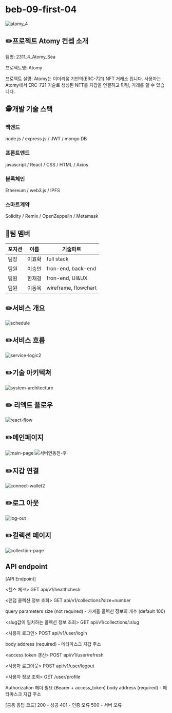 # beb-09-first-04
![atomy_4](https://github.com/codestates-beb/beb-09-atomy/assets/65144253/e9e005ba-f550-4e8e-8a07-71e2a71e69d9)



## ✏️프로젝트 Atomy 컨셉 소개
팀명: 2311_4_Atomy_Sea

프로젝트명: Atomy

프로젝트 설명: Atomy는 이더리움 기반의(ERC-721) NFT 거래소 입니다. 
              사용자는 Atomy에서 ERC-721 기술로 생성된 NFT를 지갑을 연결하고 민팅, 거래를 할 수 있습니다.

## 🕵개발 기술 스택

### 백엔드
node.js /
express.js /
JWT /
mongo DB 

### 프론트엔드
javascript /
React /
CSS /
HTML /
Axios 

### 블록체인
Ethereum /
web3.js /
IPFS

### 스마트계약
Solidity /
Remix /
OpenZeppelin /
Metamask

## 👬팀 멤버
| 포지션 | 이름 | 기술파트 |
|--------|------|---------|
| 팀장 | 이효확 | full stack |
| 팀원 | 이승민 | fron-end, back-end |
| 팀원 | 한재경 | fron-end, UI&UX |
| 팀원 | 이동욱 | wireframe, flowchart |



## ✏️서비스 개요

![schedule](https://github.com/codestates-beb/beb-09-first-04/assets/110643793/45dccf1f-7d68-48b7-b3c7-621b3cd2f8e3)

## ✏️서비스 흐름

![service-logic2](https://github.com/codestates-beb/beb-09-first-04/assets/110643793/c31505c7-1d66-40b2-a9cd-410ad36fcc65)

## ✏️기술 아키텍쳐

![system-architecture](https://github.com/codestates-beb/beb-09-first-04/assets/110643793/3d9e66d8-68a8-4285-938e-13be897f155b)

## ✏️ 리엑트 플로우
![react-flow](https://github.com/codestates-beb/beb-09-atomy/assets/110643793/5d6299ee-2223-4981-b5ac-62b5a666fa4a)


## ✏️메인페이지

![main-page](https://github.com/codestates-beb/beb-09-first-04/assets/110643793/331b6bdd-0bf3-48ec-be63-eeba1752124d)
![서버연동전-후](https://github.com/codestates-beb/beb-09-first-04/assets/110643793/d4ac16e4-0ced-40ff-9d21-b63d6c1a13f0)

## ✏️지갑 연결

![connect-wallet2](https://github.com/codestates-beb/beb-09-first-04/assets/110643793/1e28fa99-f8e2-4235-bdab-8f35501e3132)

## ✏️로그 아웃

![log-out](https://github.com/codestates-beb/beb-09-first-04/assets/110643793/09b2aa7d-a799-47a8-afa5-944031f6b4c9)

## ✏️컬렉션 페이지

![collection-page](https://github.com/codestates-beb/beb-09-first-04/assets/110643793/5ad1ddd6-9afb-4956-8a9d-5cc24a1755ba)


## API endpoint

[API Endpoint]

<헬스 체크>
GET api/v1/healthcheck

<랜덤 콜렉션 정보 조회>
GET api/v1/collections?size=number

query parameters
size (not required) - 가져올 콜렉션 정보의 개수 (default 100)

<slug값이 일치하는 콜렉션 정보 조회>
GET api/v1/collections/:slug

<사용자 로그인>
POST api/v1/user/login

body
address (required) - 메타마스크 지갑 주소

<access token 갱신>
POST api/v1/user/refresh

<사용자 로그아웃>
POST api/v1/user/logout

<사용자 정보 조회>
GET /user/profile

Authorization 헤더 필요 (Bearer + access_token)
body
address (required) - 메타마스크 지갑 주소

[공통 응답 코드]
200 - 성공
401 - 인증 오류
500 - 서버 오류


